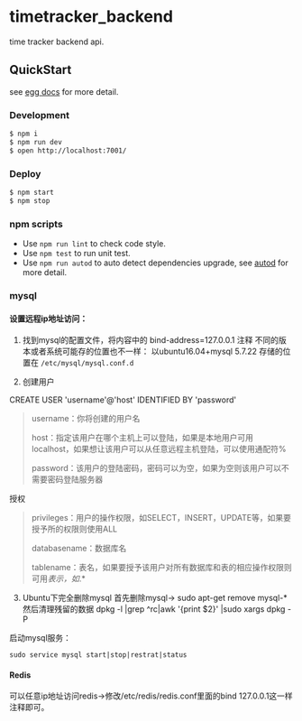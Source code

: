 # timetracker_backend

time tracker backend api.

## QuickStart

<!-- add docs here for user -->

see [egg docs][egg] for more detail.

### Development

```bash
$ npm i
$ npm run dev
$ open http://localhost:7001/
```

### Deploy

```bash
$ npm start
$ npm stop
```

### npm scripts

- Use `npm run lint` to check code style.
- Use `npm test` to run unit test.
- Use `npm run autod` to auto detect dependencies upgrade, see [autod](https://www.npmjs.com/package/autod) for more detail.


[egg]: https://eggjs.org



### mysql
#### 设置远程ip地址访问：
1. 找到mysql的配置文件，将内容中的 bind-address=127.0.0.1 注释
不同的版本或者系统可能存的位置也不一样：
以ubuntu16.04+mysql 5.7.22 存储的位置在    `/etc/mysql/mysql.conf.d`

2. 创建用户

CREATE USER 'username'@'host' IDENTIFIED BY 'password'
  
> username：你将创建的用户名
>
> host：指定该用户在哪个主机上可以登陆，如果是本地用户可用localhost，如果想让该用户可以从任意远程主机登陆，可以使用通配符%
>
> password：该用户的登陆密码，密码可以为空，如果为空则该用户可以不需要密码登陆服务器

授权
>privileges：用户的操作权限，如SELECT，INSERT，UPDATE等，如果要授予所的权限则使用ALL
>
> databasename：数据库名
>
>tablename：表名，如果要授予该用户对所有数据库和表的相应操作权限则可用*表示，如*.*

3. Ubuntu下完全删除mysql
首先删除mysql-> sudo apt-get remove mysql-*
然后清理残留的数据
dpkg -l |grep ^rc|awk '{print $2}' |sudo xargs dpkg -P

启动mysql服务：
```
sudo service mysql start|stop|restrat|status
```

#### Redis
可以任意ip地址访问redis->修改/etc/redis/redis.conf里面的bind 127.0.0.1这一样注释即可。